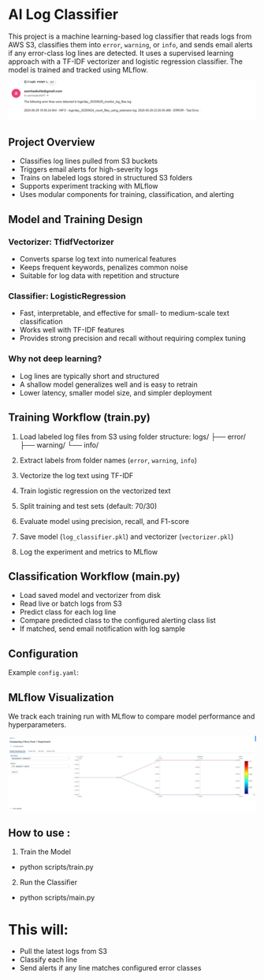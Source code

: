 ﻿# AI Log Classifier

This project is a machine learning-based log classifier that reads logs from AWS S3, classifies them into `error`, `warning`, or `info`, and sends email alerts if any error-class log lines are detected. It uses a supervised learning approach with a TF-IDF vectorizer and logistic regression classifier. The model is trained and tracked using MLflow.

![alt text](image-1.png)
## Project Overview

- Classifies log lines pulled from S3 buckets
- Triggers email alerts for high-severity logs
- Trains on labeled logs stored in structured S3 folders
- Supports experiment tracking with MLflow
- Uses modular components for training, classification, and alerting

## Model and Training Design

### Vectorizer: TfidfVectorizer
- Converts sparse log text into numerical features
- Keeps frequent keywords, penalizes common noise
- Suitable for log data with repetition and structure

### Classifier: LogisticRegression
- Fast, interpretable, and effective for small- to medium-scale text classification
- Works well with TF-IDF features
- Provides strong precision and recall without requiring complex tuning

### Why not deep learning?
- Log lines are typically short and structured
- A shallow model generalizes well and is easy to retrain
- Lower latency, smaller model size, and simpler deployment

## Training Workflow (train.py)

1. Load labeled log files from S3 using folder structure:
logs/
├── error/
├── warning/
└── info/

2. Extract labels from folder names (`error`, `warning`, `info`)
3. Vectorize the log text using TF-IDF
4. Train logistic regression on the vectorized text
5. Split training and test sets (default: 70/30)
6. Evaluate model using precision, recall, and F1-score
7. Save model (`log_classifier.pkl`) and vectorizer (`vectorizer.pkl`)
8. Log the experiment and metrics to MLflow

## Classification Workflow (main.py)

- Load saved model and vectorizer from disk
- Read live or batch logs from S3
- Predict class for each log line
- Compare predicted class to the configured alerting class list
- If matched, send email notification with log sample

## Configuration

Example `config.yaml`:

## MLflow Visualization
We track each training run with MLflow to compare model performance and hyperparameters.

![alt text](image.png)

## How to use :
1. Train the Model
- python scripts/train.py
2. Run the Classifier
- python scripts/main.py

# This will:
- Pull the latest logs from S3
- Classify each line
- Send alerts if any line matches configured error classes

